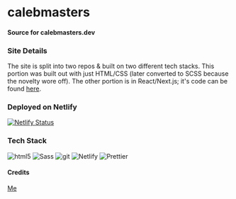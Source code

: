 # calebmasters
#### Source for calebmasters.dev

### Site Details
The site is split into two repos & built on two different tech stacks. This portion was built out with just HTML/CSS (later converted to SCSS because the novelty wore off). The other portion is in React/Next.js; it's code can be found [here](https://github.com/thecaleblee/calebmastersnext).

### Deployed on Netlify

[![Netlify Status](https://api.netlify.com/api/v1/badges/41961698-25c2-46c0-8ddf-3824a6b27523/deploy-status)](https://app.netlify.com/sites/calebmastersdev/deploys)

### Tech Stack
<img alt="html5" src="https://img.shields.io/badge/-HTML5-E34F26?style=for-the-badge&logo=html5&labelColor=2b2b2b" />
<img alt="Sass" src="https://img.shields.io/badge/-Sass-c35e98?style=for-the-badge&logo=sass&labelColor=2b2b2b" />
<img alt="git" src="https://img.shields.io/badge/-Git-F05032?style=for-the-badge&logo=git&labelColor=2b2b2b" />
<img alt="Netlify" src="https://img.shields.io/badge/-Netlify-00c7b6?style=for-the-badge&logo=Netlify&labelColor=2b2b2b" />
<img alt="Prettier" src="https://img.shields.io/badge/-Prettier-F7B93E?style=for-the-badge&logo=prettier&labelColor=2b2b2b" />

#### Credits
[Me](https://github.com/thecaleblee)  
